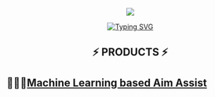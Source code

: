 <p align="center">
<img src="https://capsule-render.vercel.app/api?type=waving&color=timeGradient&height=300&&section=header&text=UNIVERSITY%20OF%20LEAGUE%20CHEATS&fontSize=50&fontAlign=50&fontAlignY=30&desc=Enjoy%20being%20A%20pro!&descAlign=50&descSize=30&animation=twinkling">
</p>

<p align="center"> <a href="https://git.io/typing-svg"><img src="https://readme-typing-svg.demolab.com?font=Orbitron&pause=1000&width=435&lines=Welcome+to+ULC's+Github+Page!" alt="Typing SVG" /></a> </p>

<h2 align="center">⚡ PRODUCTS ⚡</h2>

## 🚀🚀🚀[Machine Learning based Aim Assist](CVGO.md)

